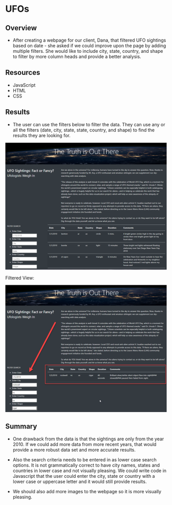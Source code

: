 # UFOs

## Overview
- After creating a webpage for our client, Dana, that filtered UFO sightings based on date - she asked if we could improve upon the page by adding multiple filters. She would like to include city, state, country, and shape to filter by more column heads and provide a better analysis. 

## Resources
- JavaScript
- HTML
- CSS

## Results
- The user can use the filters below to filter the data. They can use any or all the filters (date, city, state, state, country, and shape) to find the results they are looking for. 

![this is an image](https://github.com/eneubauer2022/UFOs/blob/main/resources/openingpage.png)

Filtered View: 

![this is an image](https://github.com/eneubauer2022/UFOs/blob/main/resources/filtered.png)

## Summary
- One drawback from the data is that the sightings are only from the year 2010. If we could add more data from more recent years, that would provide a more robust data set and more accurate results.

- Also the search criteria needs to be entered in as lower case search options. It is not grammatically correct to have city names, states and countries in lower case and not visually pleasing. We could write code in Javascript that the user could enter the city, state or country with a lower case or uppercase letter and it would still provide results. 

- We should also add more images to the webpage so it is more visually pleasing. 

